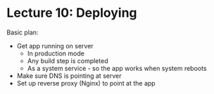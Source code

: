 
# Lecture 10: Deploying

Basic plan:

 - Get app running on server
   - In production mode
   - Any build step is completed
   - As a system service - so the app works when system reboots
 - Make sure DNS is pointing at server
 - Set up reverse proxy (Nginx) to point at the app
 

